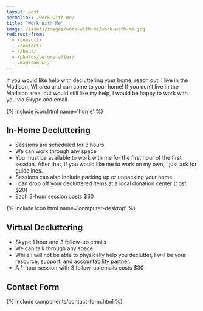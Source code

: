 ```yaml
---
layout: post
permalink: /work-with-me/
title: "Work With Me"
image: /assets/images/work-with-me/work-with-me.jpg
redirect-from:
  - /consult/
  - /contact/
  - /about/
  - /photos/before-after/
  - /madison-wi/
---
```

 
If you would like help with decluttering your home, reach out! I live in the Madison, WI area and can come to your home! If you don’t live in the Madison area, but would still like my help, I would be happy to work with you via Skype and email.

<div class="services-list">
  <div class="services-list__item">
    <div class="services-list__icon">{% include icon.html name='home' %}</div>
    <h2 class="services-list__title">In-Home Decluttering</h2>
    <ul class="services-list__details">
      <li>Sessions are scheduled for 3 hours</li>
      <li>We can work through any space</li>
      <li>You must be available to work with me for the first hour of the first session. After that, if you would like me to work on my own, I just ask for guidelines.</li>
      <li>Sessions can also include packing up or unpacking your home</li>
      <li>I can drop off your decluttered items at a local donation center (cost: $20)</li>
      <li>Each 3-hour session costs $60</li>
    </ul>
  </div>
  <div class="services-list__item">
    <div class="services-list__icon">{% include icon.html name='computer-desktop' %}</div>
    <h2 class="services-list__title">Virtual Decluttering</h2>
    <ul class="services-list__details">
      <li>Skype 1 hour and 3 follow-up emails</li>
      <li>We can talk through any space</li>
      <li>While I will not be able to physically help you declutter, I will be your resource, support, and accountability partner.</li>
      <li>A 1-hour session with 3 follow-up emails costs $30</li>
    </ul>
  </div>
  <div class="services-list__item">
    <h2 class="services-list__title">Contact Form</h2>
    {% include components/contact-form.html %}
  </div>
</div>
